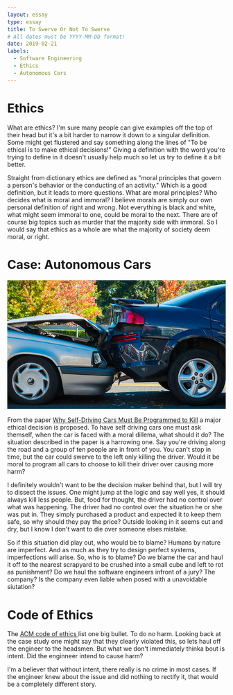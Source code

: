 ```yaml
---
layout: essay
type: essay
title: To Swerve Or Not To Swerve
# All dates must be YYYY-MM-DD format!
date: 2019-02-21
labels:
  - Software Engineering
  - Ethics
  - Autonomous Cars
---
```


<h1>Ethics</h1>

<p>
What are ethics? I'm sure many people can give examples off the top of their head but it's a bit harder to narrow
it down to a singular definition. Some might get flustered and say something along the lines of "To be ethical is to 
make ethical decisions!" Giving a definition with the word you're trying to define in it doesn't usually help much so let
us try to define it a bit better.
</p>
<p>
Straight from dictionary ethics are defined as "moral principles that govern a person's behavior or the conducting of 
an activity." Which is a good definition, but it leads to more questions. What are moral principles? Who decides what 
is moral and immoral? I believe morals are simply our own personal definition of right and wrong. Not everything is 
black and white, what might seem immoral to one, could be moral to the next. There are of course big topics such as 
murder that the majority side with immoral. So I would say that ethics as a whole are what the majority of society 
deem moral, or right.
</p>

<h1>Case: Autonomous Cars</h1>

<img class="ui large right floated image" src="/images/fender-bender.jpg">
<p>
From the paper <a href="https://www.technologyreview.com/s/542626/why-self-driving-cars-must-be-programmed-to-kill/">
Why Self-Driving Cars Must Be Programmed to Kill</a> a major ethical decision is proposed. To have self driving cars 
one must ask themself, when the car is faced with a moral dillema, what should it do? The situation described in the 
paper is a harrowing one. Say you're driving along the road and a group of ten people are in front of you. You can't 
stop in time, but the car could swerve to the left only killing the driver. Would it be moral to program all cars to 
choose to kill their driver over causing more harm?
</p>
<p> 
I definitely wouldn't want to be the decision maker  behind that, but I will try to dissect the issues. One might 
jump at the logic and say well yes, it should always kill less people. But, food for thought, the driver had no control
over what was happening. The driver had no control over the situation he or she was put in. They simply purchased a 
product and expected it to keep them safe, so why should they pay the price? Outside looking in it seems cut and dry, 
but I know I don't want to die over someone elses mistake. </p>

<p>
So if this situation did play out, who would be to blame? Humans by nature are imperfect. And as much as they try 
to design perfect systems, imperfections will arise. So, who is to blame? Do we blame the car and haul it off to the 
nearest scrapyard to be crushed into a small cube and left to rot as punishment? Do we haul the software engineers 
infront of a jury? The company? Is the company even liable when posed with a unavoidable siutation?
</p>

<h1>Code of Ethics</h1>
<p>
The <a href="https://www.acm.org/code-of-ethics"> ACM code of ethics </a> list one big bullet. To do no harm. 
Looking back at the case study one might say that they clearly violated this, so lets haul off the engineer to the 
headsmen. But what we don't immediately thinka bout is intent. Did the enginneer intend to cause harm? 
</p>
<p>
I'm a believer that without intent, there really is no crime in most cases. If the engineer knew about the issue and 
did nothing to rectify it, that would be a completely different story. 
</p>

